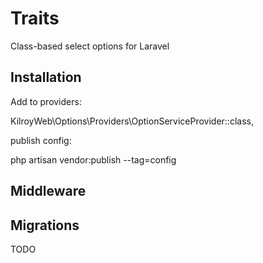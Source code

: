 # Traits

Class-based select options for Laravel

## Installation

Add to providers:

KilroyWeb\Options\Providers\OptionServiceProvider::class,

publish config:

php artisan vendor:publish --tag=config

## Middleware



## Migrations

TODO

